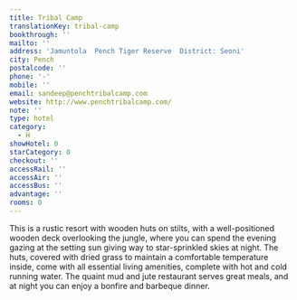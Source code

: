 ```yaml
---
title: Tribal Camp
translationKey: tribal-camp
bookthrough: ''
mailto: ''
address: 'Jamuntola  Pench Tiger Reserve  District: Seoni'
city: Pench
postalcode: ''
phone: '-'
mobile: ''
email: sandeep@penchtribalcamp.com
website: http://www.penchtribalcamp.com/
note: ''
type: hotel
category:
  - H
showHotel: 0
starCategory: 0
checkout: ''
accessRail: ''
accessAir: ''
accessBus: ''
advantage: ''
rooms: 0
---
```

This is a rustic resort with wooden huts on stilts, with a well-positioned wooden deck overlooking the jungle, where you can spend the evening gazing at the setting sun giving way to star-sprinkled skies at night. The huts, covered with dried grass to maintain a comfortable temperature inside, come with all essential living amenities, complete with hot and cold running water. The quaint mud and jute restaurant serves great meals, and at night you can enjoy a bonfire and barbeque dinner.